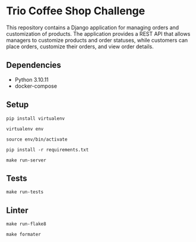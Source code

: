 # Trio Coffee Shop Challenge

This repository contains a Django application for managing orders and customization of products. The application provides a REST API that allows managers to customize products and order statuses, while customers can place orders, customize their orders, and view order details. 


## Dependencies
- Python 3.10.11
- docker-compose


## Setup  

```
pip install virtualenv
```  

```
virtualenv env
```

```
source env/bin/activate
```

```
pip install -r requirements.txt
```


```
make run-server
```

## Tests

```
make run-tests
```

## Linter

```
make run-flake8
```

```
make formater
```